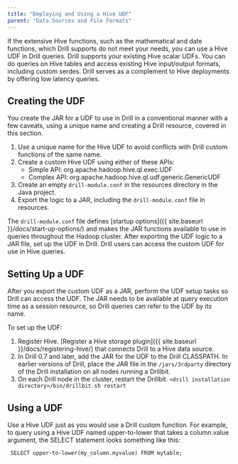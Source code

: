 ```yaml
---
title: "Deploying and Using a Hive UDF"
parent: "Data Sources and File Formats"
---
```

If the extensive Hive functions, such as the mathematical and date functions, which Drill supports do not meet your needs, you can use a Hive UDF in Drill queries. Drill supports your existing Hive scalar UDFs. You can do queries on Hive tables and access existing Hive input/output formats, including custom serdes. Drill serves as a complement to Hive deployments by offering low latency queries.

## Creating the UDF
You create the JAR for a UDF to use in Drill in a conventional manner with a few caveats, using a unique name and creating a Drill resource, covered in this section.

1. Use a unique name for the Hive UDF to avoid conflicts with Drill custom functions of the same name.
2. Create a custom Hive UDF using either of these APIs:  
   * Simple API: org.apache.hadoop.hive.ql.exec.UDF
   * Complex API: org.apache.hadoop.hive.ql.udf.generic.GenericUDF
3. Create an empty `drill-module.conf` in the resources directory in the Java project. 
4. Export the logic to a JAR, including the `drill-module.conf` file in resources.

The `drill-module.conf` file defines [startup options]({{ site.baseurl }}/docs/start-up-options/) and makes the JAR functions available to use in queries throughout the Hadoop cluster. After exporting the UDF logic to a JAR file, set up the UDF in Drill. Drill users can access the custom UDF for use in Hive queries.

## Setting Up a UDF
After you export the custom UDF as a JAR, perform the UDF setup tasks so Drill can access the UDF. The JAR needs to be available at query execution time as a session resource, so Drill queries can refer to the UDF by its name.
 
To set up the UDF:

1. Register Hive. [Register a Hive storage plugin]({{ site.baseurl }}/docs/registering-hive/) that connects Drill to a Hive data source.
2. In Drill 0.7 and later, add the JAR for the UDF to the Drill CLASSPATH. In earlier versions of Drill, place the JAR file in the `/jars/3rdparty` directory of the Drill installation on all nodes running a Drillbit.
3. On each Drill node in the cluster, restart the Drillbit.
   `<drill installation directory>/bin/drillbit.sh restart`
 
## Using a UDF
Use a Hive UDF just as you would use a Drill custom function. For example, to query using a Hive UDF named upper-to-lower that takes a column.value argument, the SELECT statement looks something like this:  
     
     SELECT upper-to-lower(my_column.myvalue) FROM mytable;
     






